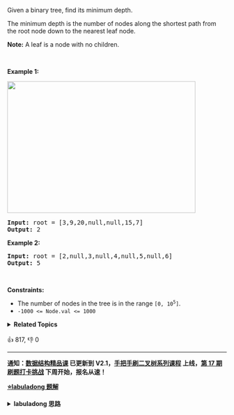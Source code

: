 <p>Given a binary tree, find its minimum depth.</p>

<p>The minimum depth is the number of nodes along the shortest path from the root node down to the nearest leaf node.</p>

<p><strong>Note:</strong>&nbsp;A leaf is a node with no children.</p>

<p>&nbsp;</p>
<p><strong>Example 1:</strong></p>
<img alt="" src="https://assets.leetcode.com/uploads/2020/10/12/ex_depth.jpg" style="width: 432px; height: 302px;" />
<pre>
<strong>Input:</strong> root = [3,9,20,null,null,15,7]
<strong>Output:</strong> 2
</pre>

<p><strong>Example 2:</strong></p>

<pre>
<strong>Input:</strong> root = [2,null,3,null,4,null,5,null,6]
<strong>Output:</strong> 5
</pre>

<p>&nbsp;</p>
<p><strong>Constraints:</strong></p>

<ul>
	<li>The number of nodes in the tree is in the range <code>[0, 10<sup>5</sup>]</code>.</li>
	<li><code>-1000 &lt;= Node.val &lt;= 1000</code></li>
</ul>
<details><summary><strong>Related Topics</strong></summary>树 | 深度优先搜索 | 广度优先搜索 | 二叉树</details><br>

<div>👍 817, 👎 0</div>

<div id="labuladong"><hr>

**通知：[数据结构精品课](https://aep.h5.xeknow.com/s/1XJHEO) 已更新到 V2.1，[手把手刷二叉树系列课程](https://aep.xet.tech/s/3YGcq3) 上线，[第 17 期刷题打卡挑战](https://aep.xet.tech/s/2jPp5X) 下周开始，报名从速！**



<p><strong><a href="https://labuladong.github.io/article?qno=111" target="_blank">⭐️labuladong 题解</a></strong></p>
<details><summary><strong>labuladong 思路</strong></summary>

## 基本思路

> 本文有视频版：[BFS 算法核心框架套路](https://www.bilibili.com/video/BV1oT411u7Vn)

PS：这道题在[《算法小抄》](https://mp.weixin.qq.com/s/tUSovvogbR9StkPWb75fUw) 的第 53 页。

基本的二叉树层序遍历方法，值得一提的是，BFS 算法框架就是二叉树层序遍历代码的衍生。

BFS 算法和 DFS（回溯）算法的一大区别就是，BFS 第一次搜索到的结果是最优的，这个得益于 BFS 算法的搜索逻辑，可见详细题解。

**详细题解：[BFS 算法解题套路框架](https://labuladong.github.io/article/fname.html?fname=BFS框架)**

**标签：[BFS 算法](https://mp.weixin.qq.com/mp/appmsgalbum?__biz=MzAxODQxMDM0Mw==&action=getalbum&album_id=2122002916411604996)，[二叉树](https://mp.weixin.qq.com/mp/appmsgalbum?__biz=MzAxODQxMDM0Mw==&action=getalbum&album_id=2121994699837177859)**

## 解法代码

```java
class Solution {
    public int minDepth(TreeNode root) {
        if (root == null) return 0;
        Queue<TreeNode> q = new LinkedList<>();
        q.offer(root);
        // root 本身就是一层，depth 初始化为 1
        int depth = 1;

        while (!q.isEmpty()) {/**<extend down -200>

![](https://labuladong.gitee.io/pictures/dijkstra/1.jpeg)
*/
            int sz = q.size();
            /* 遍历当前层的节点 */
            for (int i = 0; i < sz; i++) {
                TreeNode cur = q.poll();
                /* 判断是否到达叶子结点 */
                if (cur.left == null && cur.right == null)
                    return depth;
                /* 将下一层节点加入队列 */
                if (cur.left != null)
                    q.offer(cur.left);
                if (cur.right != null)
                    q.offer(cur.right);
            }
            /* 这里增加步数 */
            depth++;
        }
        return depth;
    }
}
```

**类似题目**：
  - [542. 01 矩阵 🟠](/problems/01-matrix)
  - [752. 打开转盘锁 🟠](/problems/open-the-lock)
  - [剑指 Offer II 109. 开密码锁 🟠](/problems/zlDJc7)

</details>
</div>





